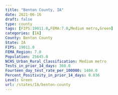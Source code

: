 ```yaml
---
title: "Benton County, IA"
date: 2021-06-16
draft: false
type: county
tags: [FIPS:19011.0,FEMA:7.0,Medium metro,Green]
categories: [IA]
County: Benton County
State: IA
FIPS: 19011.0
FEMA_Region: 7.0
Population: 25645.0
NCHS_Urban_Rural_Classification: Medium metro
Tests_in_prior_14_days: 360.0
Fourteen_day_test_rate_per_100000: 1404.0
Percent_Positivity_in_prior_14_days: 0.036
Level: Green
url: /states/IA/benton-county
---
```



